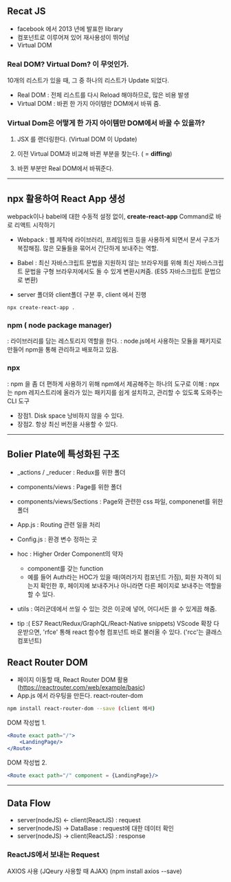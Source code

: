 ## **Recat JS**

- facebook 에서 2013 년에 발표한 library
- 컴포넌트로 이루어져 있어 재사용성이 뛰어남
- Virtual DOM

### **Real DOM? Virtual Dom? 이 무엇인가.**

10개의 리스트가 있을 때, 그 중 하나의 리스트가 Update 되었다.

- Real DOM : 전체 리스트를 다시 Reload 해야하므로, 많은 비용 발생
- Virtual DOM : 바뀐 한 가지 아이템만 DOM에서 바꿔 줌.

### **Virtual Dom은 어떻게 한 가지 아이템만 DOM에서 바꿀 수 있을까?**

1. JSX 를 랜더링한다. (Virtual DOM 이 Update)

2. 이전 Virtual DOM과 비교해 바뀐 부분을 찾는다. ( = **diffing**)

3. 바뀐 부분만 Real DOM에서 바꿔준다.

---

## **npx 활용하여 React App 생성**

webpack이나 babel에 대한 수동적 설정 없이, **create-react-app** Command로 바로 리액트 시작하기

- Webpack : 웹 제작에 라이브러리, 프레임워크 등을 사용하게 되면서 문서 구조가 복잡해짐. 많은 모듈들을 묶어서 간단하게 보내주는 역할.
- Babel : 최신 자바스크립트 문법을 지원하지 않는 브라우저를 위해 최신 자바스크립트 문법을 구형 브라우저에서도 돌 수 있게 변환시켜줌. (ES5 자바스크립트 문법으로 변환)

- server 폴더와 client폴더 구분 후, client 에서 진행

```bash
npx create-react-app .
```

### **npm ( node package manager)**

: 라이브러리를 담는 레스토리지 역할을 한다.
: node.js에서 사용하는 모듈을 패키지로 만들어 npm을 통해 관리하고 배포하고 있음.

### **npx**

: npm 을 좀 더 편하게 사용하기 위해 npm에서 제공해주는 하나의 도구로 이해
: npx는 npm 레지스트리에 올라가 있는 패키지를 쉽게 설치하고, 관리할 수 있도록 도와주는 CLI 도구

- 장점1. Disk space 낭비하지 않을 수 있다.
- 장점2. 항상 최신 버전을 사용할 수 있다.

---

## Bolier Plate에 특성화된 구조

- _actions / _reducer : Redux를 위한 폴더
- components/views : Page를 위한 폴더
- components/views/Sections : Page와 관련한 css 파일, componenet를 위한 폴더
- App.js : Routing 관련 일을 처리
- Config.js : 환경 변수 정하는 곳
- hoc : Higher Order Component의 약자
    - component를 갖는 function
    - 예를 들어 Auth라는 HOC가 있을 때(여러가지 컴포넌트 가짐), 회원 자격이 되는지 확인한 후, 페이지에 보내주거나 아니라면 다른 페이지로 보내주는 역할을 할 수 있다.
- utils : 여러군데에서 쓰일 수 있는 것은 이곳에 넣어, 어디서든 쓸 수 있게끔 해줌.

- tip :( ES7 React/Redux/GraphQL/React-Native snippets) VScode 확장 다운받으면, 'rfce' 통해 react 함수형 컴포넌트 바로 불러올 수 있다. ('rcc'는 클래스 컴포넌트)

## React Router DOM

- 페이지 이동할 때, React Router DOM 활용 (https://reactrouter.com/web/example/basic)
- App.js 에서 라우팅을 만든다. react-router-dom

```bash
npm install react-router-dom --save (client 에서)
```

DOM 작성법 1.

```jsx
<Route exact path="/">
	<LandingPage/>
</Route>
```

DOM 작성법 2.

```jsx
<Route exact path="/" component = {LandingPage}/>
```

---

## Data Flow

- server(nodeJS) <- client(ReactJS) : request
- server(nodeJS) -> DataBase : request에 대한 데이터 확인
- server(nodeJS) -> client(ReactJS) : response

### ReactJS에서 보내는 Request

AXIOS 사용 (JQeury 사용할 때 AJAX) (npm install axios --save)